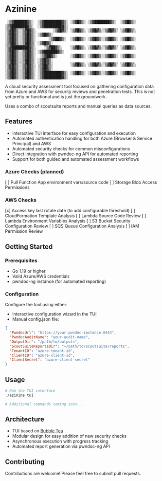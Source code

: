 # Azinine

```text
 ░▒▓██████▓▒░  ░▒▓████████▓▒░ ░▒▓█▓▒░ ░▒▓███████▓▒░  ░▒▓█▓▒░ ░▒▓███████▓▒░  ░▒▓████████▓▒░
░▒▓█▓▒░░▒▓█▓▒░        ░▒▓█▓▒░ ░▒▓█▓▒░ ░▒▓█▓▒░░▒▓█▓▒░ ░▒▓█▓▒░ ░▒▓█▓▒░░▒▓█▓▒░ ░▒▓█▓▒░
░▒▓█▓▒░░▒▓█▓▒░      ░▒▓██▓▒░  ░▒▓█▓▒░ ░▒▓█▓▒░░▒▓█▓▒░ ░▒▓█▓▒░ ░▒▓█▓▒░░▒▓█▓▒░ ░▒▓█▓▒░
░▒▓████████▓▒░    ░▒▓██▓▒░    ░▒▓█▓▒░ ░▒▓█▓▒░░▒▓█▓▒░ ░▒▓█▓▒░ ░▒▓█▓▒░░▒▓█▓▒░ ░▒▓██████▓▒░
░▒▓█▓▒░░▒▓█▓▒░  ░▒▓██▓▒░      ░▒▓█▓▒░ ░▒▓█▓▒░░▒▓█▓▒░ ░▒▓█▓▒░ ░▒▓█▓▒░░▒▓█▓▒░ ░▒▓█▓▒░
░▒▓█▓▒░░▒▓█▓▒░ ░▒▓█▓▒░        ░▒▓█▓▒░ ░▒▓█▓▒░░▒▓█▓▒░ ░▒▓█▓▒░ ░▒▓█▓▒░░▒▓█▓▒░ ░▒▓█▓▒░
░▒▓█▓▒░░▒▓█▓▒░ ░▒▓████████▓▒░ ░▒▓█▓▒░ ░▒▓█▓▒░░▒▓█▓▒░ ░▒▓█▓▒░ ░▒▓█▓▒░░▒▓█▓▒░ ░▒▓████████▓▒░
```

A cloud security assessment tool focused on gathering configuration data from Azure and AWS for security reviews and penetration tests. This is not yet pretty or functional and is just the groundwork.

Uses a combo of scoutsuite reports and manual queries as data sources.

## Features

- Interactive TUI interface for easy configuration and execution
- Automated authentication handling for both Azure (Browser & Service Principal) and AWS
- Automated security checks for common misconfigurations
- Direct integration with pwndoc-ng API for automated reporting
- Support for both guided and automated assessment workflows

### Azure Checks (planned)

[ ] Pull Function App environment vars/source code
[ ] Storage Blob Access Permissions

### AWS Checks

[x] Access key last rotate date (to add configurable threshold)
[ ] CloudFormation Template Analysis
[ ] Lambda Source Code Review
[ ] Lambda Environment Variables Analysis
[ ] S3 Bucket Security Configuration Review
[ ] SQS Queue Configuration Analysis
[ ] IAM Permission Review

## Getting Started

### Prerequisites

- Go 1.19 or higher
- Valid Azure/AWS credentials
- pwndoc-ng instance (for automated reporting)

### Configuration

Configure the tool using either:

- Interactive configuration wizard in the TUI
- Manual config.json file:

```json
{
  "PwndocUrl": "https://your-pwndoc-instance:8443",
  "PwndocAuditName": "your-audit-name",
  "OutputDir": "/path/to/outputs",
  "ScoutSuiteReportsDir": "~/path/to/scoutsuite/reports",
  "TenantID": "azure-tenant-id",
  "ClientID": "azure-client-id",
  "ClientSecret": "azure-client-secret"
}
```

## Usage

```bash
# Run the TUI interface
./azinine tui

# Additional commands coming soon...
```

## Architecture

- TUI based on [Bubble Tea](https://github.com/charmbracelet/bubbletea)
- Modular design for easy addition of new security checks
- Asynchronous execution with progress tracking
- Automated report generation via pwndoc-ng API

## Contributing

Contributions are welcome! Please feel free to submit pull requests.
